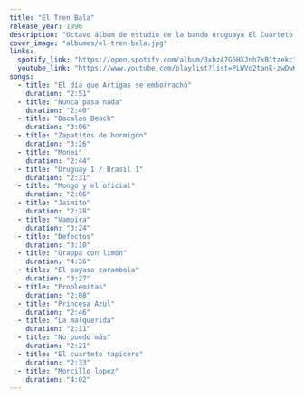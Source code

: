 ```yaml
---
title: "El Tren Bala"
release_year: 1996
description: "Octavo álbum de estudio de la banda uruguaya El Cuarteto de Nos, lanzado en 1996 por el sello Manzana Verde. Este disco es conocido por su estilo irreverente y provocador, y generó controversia en Uruguay debido a la canción 'El día que Artigas se emborrachó', que fue objeto de una denuncia penal por presunta difamación al prócer nacional José Gervasio Artigas. A pesar de la polémica, el álbum consolidó la popularidad de la banda y es considerado un hito en su carrera."
cover_image: "albumes/el-tren-bala.jpg"
links:
  spotify_link: "https://open.spotify.com/album/3xbz47G6HXJnh7xB1tzekc"
  youtube_link: "https://www.youtube.com/playlist?list=PLWVo2tank-zwDwKwu7Tv6GyoQ0Yoop7Je"
songs:
  - title: "El día que Artigas se emborrachó"
    duration: "2:51"
  - title: "Nunca pasa nada"
    duration: "2:40"
  - title: "Bacalao Beach"
    duration: "3:06"
  - title: "Zapatitos de hormigón"
    duration: "3:26"
  - title: "Monei"
    duration: "2:44"
  - title: "Uruguay 1 / Brasil 1"
    duration: "2:31"
  - title: "Mongo y el oficial"
    duration: "2:06"
  - title: "Jaimito"
    duration: "2:28"
  - title: "Vampira"
    duration: "3:24"
  - title: "Defectos"
    duration: "3:10"
  - title: "Grappa con limón"
    duration: "4:36"
  - title: "El payaso carambola"
    duration: "3:27"
  - title: "Problemitas"
    duration: "2:08"
  - title: "Princesa Azul"
    duration: "2:46"
  - title: "La malquerida"
    duration: "2:11"
  - title: "No puedo más"
    duration: "2:21"
  - title: "El cuarteto tapicero"
    duration: "2:33"
  - title: "Morcillo lopez"
    duration: "4:02"
---
```

